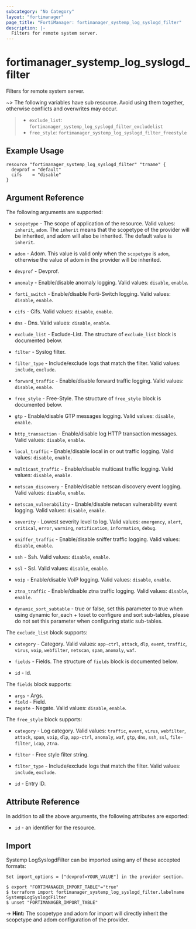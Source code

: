 ```yaml
---
subcategory: "No Category"
layout: "fortimanager"
page_title: "FortiManager: fortimanager_systemp_log_syslogd_filter"
description: |-
  Filters for remote system server.
---
```


# fortimanager_systemp_log_syslogd_filter
Filters for remote system server.

~> The following variables have sub resource. Avoid using them together, otherwise conflicts and overwrites may occur.
>- `exclude_list`: `fortimanager_systemp_log_syslogd_filter_excludelist`
>- `free_style`: `fortimanager_systemp_log_syslogd_filter_freestyle`



## Example Usage

```hcl
resource "fortimanager_systemp_log_syslogd_filter" "trname" {
  devprof = "default"
  cifs    = "disable"
}
```

## Argument Reference


The following arguments are supported:

* `scopetype` - The scope of application of the resource. Valid values: `inherit`, `adom`. The `inherit` means that the scopetype of the provider will be inherited, and adom will also be inherited. The default value is `inherit`.
* `adom` - Adom. This value is valid only when the `scopetype` is `adom`, otherwise the value of adom in the provider will be inherited.
* `devprof` - Devprof.

* `anomaly` - Enable/disable anomaly logging. Valid values: `disable`, `enable`.

* `forti_switch` - Enable/disable Forti-Switch logging. Valid values: `disable`, `enable`.

* `cifs` - Cifs. Valid values: `disable`, `enable`.

* `dns` - Dns. Valid values: `disable`, `enable`.

* `exclude_list` - Exclude-List. The structure of `exclude_list` block is documented below.
* `filter` - Syslog filter.
* `filter_type` - Include/exclude logs that match the filter. Valid values: `include`, `exclude`.

* `forward_traffic` - Enable/disable forward traffic logging. Valid values: `disable`, `enable`.

* `free_style` - Free-Style. The structure of `free_style` block is documented below.
* `gtp` - Enable/disable GTP messages logging. Valid values: `disable`, `enable`.

* `http_transaction` - Enable/disable log HTTP transaction messages. Valid values: `disable`, `enable`.

* `local_traffic` - Enable/disable local in or out traffic logging. Valid values: `disable`, `enable`.

* `multicast_traffic` - Enable/disable multicast traffic logging. Valid values: `disable`, `enable`.

* `netscan_discovery` - Enable/disable netscan discovery event logging. Valid values: `disable`, `enable`.

* `netscan_vulnerability` - Enable/disable netscan vulnerability event logging. Valid values: `disable`, `enable`.

* `severity` - Lowest severity level to log. Valid values: `emergency`, `alert`, `critical`, `error`, `warning`, `notification`, `information`, `debug`.

* `sniffer_traffic` - Enable/disable sniffer traffic logging. Valid values: `disable`, `enable`.

* `ssh` - Ssh. Valid values: `disable`, `enable`.

* `ssl` - Ssl. Valid values: `disable`, `enable`.

* `voip` - Enable/disable VoIP logging. Valid values: `disable`, `enable`.

* `ztna_traffic` - Enable/disable ztna traffic logging. Valid values: `disable`, `enable`.

* `dynamic_sort_subtable` - true or false, set this parameter to true when using dynamic for_each + toset to configure and sort sub-tables, please do not set this parameter when configuring static sub-tables.

The `exclude_list` block supports:

* `category` - Category. Valid values: `app-ctrl`, `attack`, `dlp`, `event`, `traffic`, `virus`, `voip`, `webfilter`, `netscan`, `spam`, `anomaly`, `waf`.

* `fields` - Fields. The structure of `fields` block is documented below.
* `id` - Id.

The `fields` block supports:

* `args` - Args.
* `field` - Field.
* `negate` - Negate. Valid values: `disable`, `enable`.


The `free_style` block supports:

* `category` - Log category. Valid values: `traffic`, `event`, `virus`, `webfilter`, `attack`, `spam`, `voip`, `dlp`, `app-ctrl`, `anomaly`, `waf`, `gtp`, `dns`, `ssh`, `ssl`, `file-filter`, `icap`, `ztna`.

* `filter` - Free style filter string.
* `filter_type` - Include/exclude logs that match the filter. Valid values: `include`, `exclude`.

* `id` - Entry ID.


## Attribute Reference

In addition to all the above arguments, the following attributes are exported:
* `id` - an identifier for the resource.

## Import

Systemp LogSyslogdFilter can be imported using any of these accepted formats:
```
Set import_options = ["devprof=YOUR_VALUE"] in the provider section.

$ export "FORTIMANAGER_IMPORT_TABLE"="true"
$ terraform import fortimanager_systemp_log_syslogd_filter.labelname SystempLogSyslogdFilter
$ unset "FORTIMANAGER_IMPORT_TABLE"
```
-> **Hint:** The scopetype and adom for import will directly inherit the scopetype and adom configuration of the provider.
